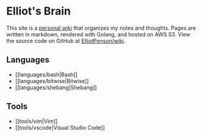 # Elliot's Brain

This site is a [personal wiki](https://en.wikipedia.org/wiki/Personal_wiki) that
organizes my notes and thoughts. Pages are written in markdown, rendered with
Golang, and hosted on AWS S3. View the source code on GitHub at
[ElliotPenson/wiki](https://github.com/ElliotPenson/wiki).

## Languages

- [[languages/bash|Bash]]
- [[languages/bitwise|Bitwise]]
- [[languages/shebang|Shebang]]

## Tools

- [[tools/vim|Vim]]
- [[tools/vscode|Visual Studio Code]]
